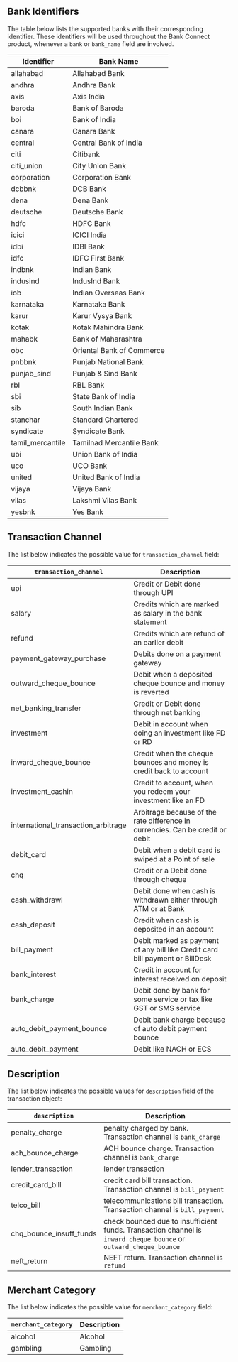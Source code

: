 ## Bank Identifiers
The table below lists the supported banks with their corresponding identifier. These identifiers will be used throughout the Bank Connect product, whenever a `bank` or `bank_name` field are involved.

| Identifier | Bank Name |
| - | - |
| allahabad | Allahabad Bank |
| andhra | Andhra Bank |
| axis | Axis India |
| baroda | Bank of Baroda |
| boi | Bank of India |
| canara | Canara Bank |
| central | Central Bank of India |
| citi | Citibank |
| citi_union | City Union Bank |
| corporation | Corporation Bank |
| dcbbnk | DCB Bank |
| dena | Dena Bank |
| deutsche | Deutsche Bank |
| hdfc | HDFC Bank |
| icici | ICICI India |
| idbi | IDBI Bank |
| idfc | IDFC First Bank |
| indbnk | Indian Bank |
| indusind | IndusInd Bank |
| iob | Indian Overseas Bank |
| karnataka | Karnataka Bank |
| karur | Karur Vysya Bank |
| kotak | Kotak Mahindra Bank |
| mahabk | Bank of Maharashtra |
| obc | Oriental Bank of Commerce |
| pnbbnk | Punjab National Bank |
| punjab_sind | Punjab & Sind Bank |
| rbl | RBL Bank |
| sbi | State Bank of India |
| sib | South Indian Bank |
| stanchar | Standard Chartered |
| syndicate | Syndicate Bank |
| tamil_mercantile | Tamilnad Mercantile Bank |
| ubi | Union Bank of India |
| uco | UCO Bank |
| united | United Bank of India |
| vijaya | Vijaya Bank |
| vilas | Lakshmi Vilas Bank |
| yesbnk | Yes Bank |

## Transaction Channel
The list below indicates the possible value for `transaction_channel` field:

| `transaction_channel` | Description |
| - | - |
| upi	| Credit or Debit done through UPI
| salary | Credits which are marked as salary in the bank statement
| refund | Credits which are refund of an earlier debit
| payment_gateway_purchase | Debits done on a payment gateway
| outward_cheque_bounce | Debit when a deposited cheque bounce and money is reverted
| net_banking_transfer | Credit or Debit done through net banking
| investment | Debit in account when doing an investment like FD or RD
| inward_cheque_bounce | Credit when the cheque bounces and money is credit back to account
| investment_cashin | Credit to account, when you redeem your investment like an FD
| international_transaction_arbitrage | Arbitrage because of the rate difference in currencies. Can be credit or debit
| debit_card | Debit when a debit card is swiped at a Point of sale
| chq | Credit or a Debit done through cheque
| cash_withdrawl | Debit done when cash is withdrawn either through ATM or at Bank
| cash_deposit | Credit when cash is deposited in an account
| bill_payment | Debit marked as payment of any bill like Credit card bill payment or BillDesk
| bank_interest | Credit in account for interest received on deposit
| bank_charge | Debit done by bank for some service or tax like GST or SMS service
| auto_debit_payment_bounce | Debit bank charge because of auto debit payment bounce
| auto_debit_payment | Debit like NACH or ECS

## Description
The list below indicates the possible values for `description` field of the transaction object:

| `description` | Description |
| - | - |
| penalty_charge | penalty charged by bank. Transaction channel is `bank_charge` |
| ach_bounce_charge | ACH bounce charge. Transaction channel is `bank_charge` |
| lender_transaction | lender transaction |
| credit_card_bill | credit card bill transaction. Transaction channel is `bill_payment` |
| telco_bill | telecommunications bill transaction. Transaction channel is `bill_payment` |
| chq_bounce_insuff_funds | check bounced due to insufficient funds. Transaction channel is `inward_cheque_bounce` or `outward_cheque_bounce` |
| neft_return | NEFT return. Transaction channel is `refund` |

## Merchant Category
The list below indicates the possible value for `merchant_category` field:

| `merchant_category` | Description |
| - | - |
| alcohol | Alcohol |
| gambling | Gambling |
